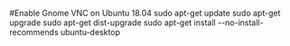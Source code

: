 #Enable Gnome VNC on Ubuntu 18.04
sudo apt-get update
sudo apt-get upgrade
sudo apt-get dist-upgrade
sudo apt-get install --no-install-recommends ubuntu-desktop

